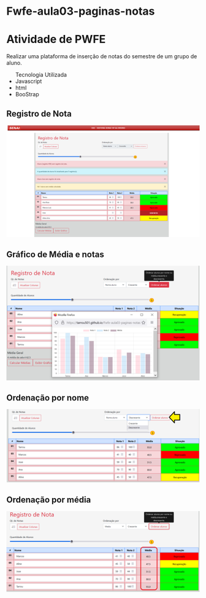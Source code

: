 # Fwfe-aula03-paginas-notas
<h1>Atividade de PWFE</h1>  
Realizar uma plataforma de inserção de notas do semestre de um grupo de aluno.

<ul>Tecnologia Utilizada
<li>Javascript</li>
<li>html</li>
<li>BooStrap</li>                     
</ul> 
               
 <h2>Registro de Nota</h2>              
<img src="/Imagens/Apresentaca001.png" alt="Registro de notas"/>   

 <h2>Gráfico de Média e notas</h2>
<img src="/Imagens/Apresentaca002.png" alt="Gráfico"/>   
 <h2>Ordenação por nome</h2>
<img src="/Imagens/Apresentaca003.png" alt="Ordenação por nome descrecente"/>  
 <h2>Ordenação por média</h2>
<img src="/Imagens/Apresentaca004.png" alt="Ordenação por média crecente"/>  
